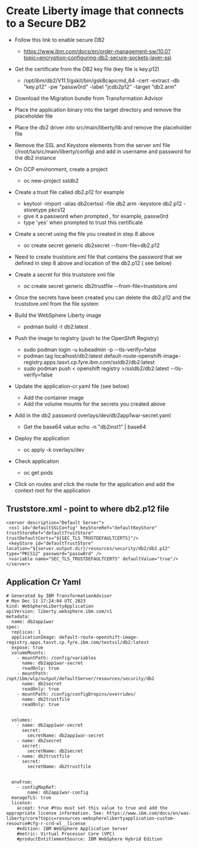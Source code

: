 # Create Liberty image that connects to a Secure DB2

- Follow this link to enable secure DB2
  -    https://www.ibm.com/docs/en/order-management-sw/10.0?topic=encryption-configuring-db2-secure-sockets-layer-ssl

- Get the certificate from the DB2 key file (key file is key.p12)
  -    /opt/ibm/db2/V11.1/gskit/bin/gsk8capicmd_64 -cert -extract -db "key.p12" -pw "passw0rd" -label "jcdb2p12" -target "db2.arm"

- Download the Migration bundle from Transformation Advisor

- Place the application binary into the target directory and remove the placeholder file

- Place the db2 driver into src/main/liberty/lib and remove the placeholder file

- Remove the SSL and Keystore elements from the server xml file (/root/ta/src/main/liberty/config) and add in username and password for the db2 instance

- On OCP environment, create a project
  -    oc new-project ssldb2

- Create a trust file called db2.p12 for example
  -    keytool -import -alias db2certssl -file db2.arm -keystore db2.p12 -storetype pkcs12
  -    give it a password when prompted , for example, passw0rd
  -    type 'yes' when prompted to trust this certificate

- Create a secret using the file you created in step 8 above
  -    oc create secret generic db2secret --from-file=db2.p12

- Need to create truststore.xml file that contains the password that we defined in step 8 above and location of the db2.p12 ( see below)

- Create a secret for this truststore xml file
  -    oc create secret generic db2trustfile --from-file=truststore.xml

- Once the secrets have been created you can delete the db2.p12 and the truststore.xml from the file system

- Build the WebSphere Liberty image
  -    podman build -t db2:latest .

- Push the image to registry (push to the OpenShift Registry)
  -    sudo podman login -u kubeadmin -p <tokenID> <openshift registry>  --tls-verify=false
  -    podman tag localhost/db2:latest default-route-openshift-image-registry.apps.tasvt.cp.fyre.ibm.com/ssldb2/db2:latest
  -    sudo podman push < openshift registry >/ssldb2/db2:latest --tls-verify=false

- Update the application-cr.yaml file  (see below)
  -    Add the container image
  -    Add the volume mounts for the secrets you created above

- Add in the db2 password overlays/dev/db2app1war-secret.yaml
  -    Get the base64 value echo -n "db2inst1" | base64

- Deploy the application
  -    oc apply -k overlays/dev

- Check application
  -    oc get pods

- Click on routes and click the route for the application and add the context root for the application



Truststore.xml   - point to where db2.p12 file
-----------------------------------------------------------
```
<server description="Default Server">
 <ssl id="defaultSSLConfig" keyStoreRef="defaultKeyStore" trustStoreRef="defaultTrustStore" trustDefaultCerts="${SEC_TLS_TRUSTDEFAULTCERTS}"/>
 <keyStore id="defaultTrustStore" location="${server.output.dir}/resources/security/db2/db2.p12" type="PKCS12" password="passw0rd" />
 <variable name="SEC_TLS_TRUSTDEFAULTCERTS" defaultValue="true"/>
</server>
```

Application Cr Yaml
----------------------------------------
```
# Generated by IBM TransformationAdvisor
# Mon Dec 11 17:24:04 UTC 2023
kind: WebSphereLibertyApplication
apiVersion: liberty.websphere.ibm.com/v1
metadata:
  name: db2app1war
spec:
  replicas: 1
  applicationImage: default-route-openshift-image-registry.apps.tasvt.cp.fyre.ibm.com/testssl/db2:latest
  expose: true
  volumeMounts:
    - mountPath: /config/variables
      name: db2app1war-secret
      readOnly: true
    - mountPath: /opt/ibm/wlp/output/defaultServer/resources/security/db2
      name: db2secret
      readOnly: true
    - mountPath: /config/configDropins/overrides/
      name: db2trustfile
      readOnly: true


  volumes:
    - name: db2app1war-secret
      secret:
        secretName: db2app1war-secret
    - name: db2secret
      secret:
        secretName: db2secret
    - name: db2trustfile
      secret:
        secretName: db2trustfile


  envFrom:
    - configMapRef:
        name: db2app1war-config
  manageTLS: true
  license:
    accept: true #You must set this value to true and add the appropriate license information. See: https://www.ibm.com/docs/en/was-liberty/core?topic=resources-webspherelibertyapplication-custom-resource#cfg-r-crd-wl__license
    #edition: IBM WebSphere Application Server
    #metric: Virtual Processor Core (VPC)
    #productEntitlementSource: IBM WebSphere Hybrid Edition
```
